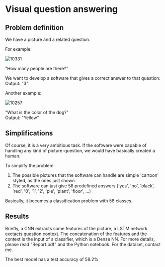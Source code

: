 # Visual question answering

## Problem definition 
We have a picture and a related question.

For example:

![10331](https://user-images.githubusercontent.com/92381157/137201546-8c937b6d-43a4-46c8-8f02-5c1e98fda089.png)

"How many people are there?"

We want to develop a software that gives a correct answer to that question:  
Output: "3"

Another example:

![10257](https://user-images.githubusercontent.com/92381157/137201832-2318bff9-5334-49df-8649-1a79a2bbb192.png)

"What is the color of the dog?"  
Output: "Yellow"

## Simplifications  
Of course, it is a very ambitious task. If the software were capable of handling any kind of picture-question, we would have basically created a human. 

To simplify the problem:
1. The possible pictures that the software can handle are simple 'cartoon' styled, as the ones just shown
2. The software can just give 58 predefined answers ('yes', 'no', 'black', 'red', '0', '1', '2', 'pie', 'plant', 'floor', ...)

Basically, it becomes a classification problem with 58 classes.

## Results
Briefly, a CNN extracts some features of the picture, a LSTM network exctacts question context. The concatenation of the features and the context is the input of a classifier, which is a Dense NN. For more details, please read "Report.pdf" and the Python notebook. For the dataset, contact me.  

The best model has a test accuracy of 58.2%



